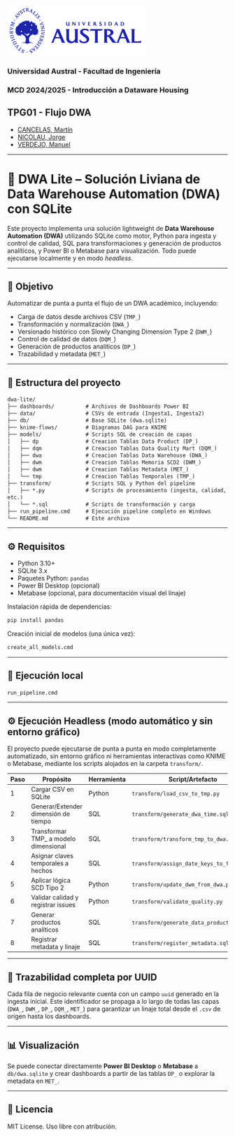 ![Universidad Austral](logo-md-austral-1.png)
### Universidad Austral - Facultad de Ingeniería
### MCD 2024/2025 - Introducción a Dataware Housing
## TPG01 - Flujo DWA

- [CANCELAS, Martín](https://www.linkedin.com/in/mart%C3%ADn-cancelas-2313a1154/)
- [NICOLAU, Jorge](https://jorgenicolau.ar/)
- [VERDEJO, Manuel](https://www.linkedin.com/in/manuel-nicol%C3%A1s-verdejo-b19255126/)
---
# 🧠 DWA Lite – Solución Liviana de Data Warehouse Automation (DWA) con SQLite

Este proyecto implementa una solución lightweight de **Data Warehouse Automation (DWA)** utilizando SQLite como motor, Python para ingesta y control de calidad, SQL para transformaciones y generación de productos analíticos, y Power BI o Metabase para visualización. Todo puede ejecutarse localmente y en modo *headless*.

---

## 🚀 Objetivo

Automatizar de punta a punta el flujo de un DWA académico, incluyendo:

- Carga de datos desde archivos CSV (`TMP_`)
- Transformación y normalización (`DWA_`)
- Versionado histórico con Slowly Changing Dimension Type 2 (`DWM_`)
- Control de calidad de datos (`DQM_`)
- Generación de productos analíticos (`DP_`)
- Trazabilidad y metadata (`MET_`)

---

## 🧱 Estructura del proyecto

```
dwa-lite/
├── dashboards/          # Archivos de Dashboards Power BI
├── data/                # CSVs de entrada (Ingesta1, Ingesta2)
├── db/                  # Base SQLite (dwa.sqlite)
├── knime-flows/         # Diagramas DAG para KNIME
├── models/              # Scripts SQL de creación de capas
│   ├── dp               # Creacion Tablas Data Product (DP_)
│   ├── dqm              # Creacion Tablas Data Quality Mart (DQM_)
│   ├── dwa              # Creacion Tablas Data Warehouse (DWA_)
│   ├── dwm              # Creacion Tablas Memoria SCD2 (DWM_)
│   ├── dwm              # Creacion Tablas Metadata (MET_)
│   └── tmp              # Creacion Tablas Temporales (TMP_)
├── transform/           # Scripts SQL y Python del pipeline
│   ├── *.py             # Scripts de procesamiento (ingesta, calidad, etc.)
│   └── *.sql            # Scripts de transformación y carga
├── run_pipeline.cmd     # Ejecución pipeline completo en Windows
└── README.md            # Este archivo
```

---

## ⚙️ Requisitos

- Python 3.10+
- SQLite 3.x
- Paquetes Python: `pandas`
- Power BI Desktop (opcional)
- Metabase (opcional, para documentación visual del linaje)

Instalación rápida de dependencias:
```bash
pip install pandas
```
Creación inicial de modelos (una única vez):
```cmd
create_all_models.cmd
```

---

## 🧪 Ejecución local

```cmd
run_pipeline.cmd
```
---

## ⚙️ Ejecución Headless (modo automático y sin entorno gráfico)

El proyecto puede ejecutarse de punta a punta en modo completamente automatizado, sin entorno gráfico ni herramientas interactivas como KNIME o Metabase, mediante los scripts alojados en la carpeta `transform/`.

| Paso | Propósito                               | Herramienta   | Script/Artefacto                        | Capa       |
|------|-----------------------------------------|---------------|-----------------------------------------|------------|
| 1    | Cargar CSV en SQLite                    | Python        | `transform/load_csv_to_tmp.py`          | TMP_       |
| 2    | Generar/Extender dimensión de tiempo    | SQL           | `transform/generate_dwa_time.sql`       | DWA_Time   |
| 3    | Transformar TMP_ a modelo dimensional   | SQL           | `transform/transform_tmp_to_dwa.sql`    | DWA_       |
| 4    | Asignar claves temporales a hechos      | SQL           | `transform/assign_date_keys_to_facts.sql`| DWA_      |
| 5    | Aplicar lógica SCD Tipo 2               | Python        | `transform/update_dwm_from_dwa.py`      | DWM_       |
| 6    | Validar calidad y registrar issues      | Python        | `transform/validate_quality.py`         | DQM_       |
| 7    | Generar productos analíticos            | SQL           | `transform/generate_data_products.sql`  | DP_        |
| 8    | Registrar metadata y linaje             | SQL           | `transform/register_metadata.sql`       | MET_       |

---

## 🧬 Trazabilidad completa por UUID

Cada fila de negocio relevante cuenta con un campo `uuid` generado en la ingesta inicial. Este identificador se propaga a lo largo de todas las capas (`DWA_`, `DWM_`, `DP_`, `DQM_`, `MET_`) para garantizar un linaje total desde el `.csv` de origen hasta los dashboards.

---

## 📊 Visualización

Se puede conectar directamente **Power BI Desktop** o **Metabase** a `db/dwa.sqlite` y crear dashboards a partir de las tablas `DP_` o explorar la metadata en `MET_`.

---

## 📄 Licencia

MIT License. Uso libre con atribución.